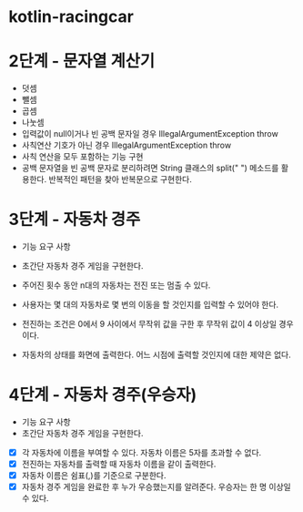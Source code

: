 # kotlin-racingcar

# 2단계 - 문자열 계산기
+ 덧셈
+ 뺄셈
+ 곱셈
+ 나눗셈
+ 입력값이 null이거나 빈 공백 문자일 경우 IllegalArgumentException throw
+ 사칙연산 기호가 아닌 경우 IllegalArgumentException throw
+ 사칙 연산을 모두 포함하는 기능 구현
+ 공백 문자열을 빈 공백 문자로 분리하려면 String 클래스의 split(" ") 메소드를 활용한다. 반복적인 패턴을 찾아 반복문으로 구현한다.

# 3단계 - 자동차 경주
+ 기능 요구 사항
+ 초간단 자동차 경주 게임을 구현한다.


+ 주어진 횟수 동안 n대의 자동차는 전진 또는 멈출 수 있다.
+ 사용자는 몇 대의 자동차로 몇 번의 이동을 할 것인지를 입력할 수 있어야 한다.
+ 전진하는 조건은 0에서 9 사이에서 무작위 값을 구한 후 무작위 값이 4 이상일 경우이다.
+ 자동차의 상태를 화면에 출력한다. 어느 시점에 출력할 것인지에 대한 제약은 없다.

# 4단계 - 자동차 경주(우승자)
+ 기능 요구 사항
+ 초간단 자동차 경주 게임을 구현한다.


+ [x] 각 자동차에 이름을 부여할 수 있다. 자동차 이름은 5자를 초과할 수 없다.
+ [x] 전진하는 자동차를 출력할 때 자동차 이름을 같이 출력한다.
+ [x] 자동차 이름은 쉼표(,)를 기준으로 구분한다.
+ [x] 자동차 경주 게임을 완료한 후 누가 우승했는지를 알려준다. 우승자는 한 명 이상일 수 있다.
